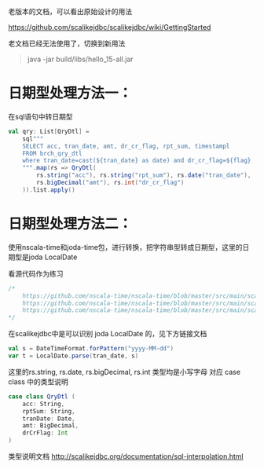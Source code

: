 老版本的文档，可以看出原始设计的用法

https://github.com/scalikejdbc/scalikejdbc/wiki/GettingStarted

老文档已经无法使用了，切换到新用法

> java -jar build/libs/hello_15-all.jar

日期型处理方法一：
==============
在sql语句中转日期型

```scala
val qry: List[QryDtl] = 
    sql"""
    SELECT acc, tran_date, amt, dr_cr_flag, rpt_sum, timestampl
    FROM brch_qry_dtl
    where tran_date=cast(${tran_date} as date) and dr_cr_flag=${flag}
    """.map(rs => QryDtl(
        rs.string("acc"), rs.string("rpt_sum"), rs.date("tran_date"),
        rs.bigDecimal("amt"), rs.int("dr_cr_flag")
    )).list.apply()
```

日期型处理方法二：
==============
使用nscala-time和joda-time包，进行转换，把字符串型转成日期型，这里的日期型是joda LocalDate

看源代码作为练习
```scala
/*
    https://github.com/nscala-time/nscala-time/blob/master/src/main/scala/com/github/nscala_time/time/Imports.scala
    https://github.com/nscala-time/nscala-time/blob/master/src/main/scala/com/github/nscala_time/time/RichLocalDate.scala
    https://github.com/nscala-time/nscala-time/blob/master/src/main/scala/com/github/nscala_time/time/StaticLocalDate.scala
*/
```

在scalikejdbc中是可以识别 joda LocalDate 的，见下方链接文档
```scala
val s = DateTimeFormat.forPattern("yyyy-MM-dd")
var t = LocalDate.parse(tran_date, s)
```

这里的rs.string, rs.date, rs.bigDecimal, rs.int 类型均是小写字母
对应 case class 中的类型说明

```scala
case class QryDtl (
    acc: String, 
    rptSum: String, 
    tranDate: Date,
    amt: BigDecimal,
    drCrFlag: Int
)
```

类型说明文档
http://scalikejdbc.org/documentation/sql-interpolation.html
